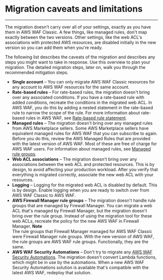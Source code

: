 # Migration caveats and limitations<a name="waf-migrating-caveats"></a>

****  
The migration doesn't carry over all of your settings, exactly as you have them in AWS WAF Classic\. A few things, like managed rules, don't map exactly between the two versions\. Other settings, like the web ACL's associations with protected AWS resources, are disabled initially in the new version so you can add them when you're ready\. 

The following list describes the caveats of the migration and describes any steps you might want to take in response\. Use this overview to plan your migration\. The detailed migration steps, later on, walk you through the recommended mitigation steps\. 
+ **Single account** – You can only migrate AWS WAF Classic resources for any account to AWS WAF resources for the same account\. 
+ **Rate\-based rules** – For rate\-based rules, the migration doesn't bring over any associated conditions\. If you have a rate\-based rule with added conditions, recreate the conditions in the migrated web ACL\. In AWS WAF, you do this by adding a nested statement in the rate\-based rule to narrow the scope of the rule\. For more information about rate\-based rules in AWS WAF, see [Rate\-based rule statement](waf-rule-statement-type-rate-based.md)\.
+ **Managed rules** – The migration doesn't bring over any managed rules from AWS Marketplace sellers\. Some AWS Marketplace sellers have equivalent managed rules for AWS WAF that you can subscribe to again\. Before you do this, review the AWS Managed Rules that are provided with the latest version of AWS WAF\. Most of these are free of charge for AWS WAF users\. For information about managed rules, see [Managed rule groups](waf-managed-rule-groups.md)\. 
+ **Web ACL associations** – The migration doesn't bring over any associations between the web ACL and protected resources\. This is by design, to avoid affecting your production workload\. After you verify that everything is migrated correctly, associate the new web ACL with your resources\.
+ **Logging** – Logging for the migrated web ACL is disabled by default\. This is by design\. Enable logging when you are ready to switch over from AWS WAF Classic to AWS WAF\.
+ **AWS Firewall Manager rule groups** – The migration doesn't handle rule groups that are managed by Firewall Manager\. You can migrate a web ACL that's managed by Firewall Manager, but the migration doesn't bring over the rule group\. Instead of using the migration tool for these web ACLs, recreate the policy for the new AWS WAF in Firewall Manager\. 
**Note**  
The rule groups that Firewall Manager managed for AWS WAF Classic were Firewall Manager rule groups\. With the new version of AWS WAF, the rule groups are AWS WAF rule groups\. Functionally, they are the same\. 
+ **AWS WAF Security Automations** – Don't try to migrate any [AWS WAF Security Automations](https://aws.amazon.com/solutions/aws-waf-security-automations/)\. The migration doesn't convert Lambda functions, which might be in use by the automations\. When a new AWS WAF Security Automations solution is available that's compatible with the latest AWS WAF, redeploy that solution\.